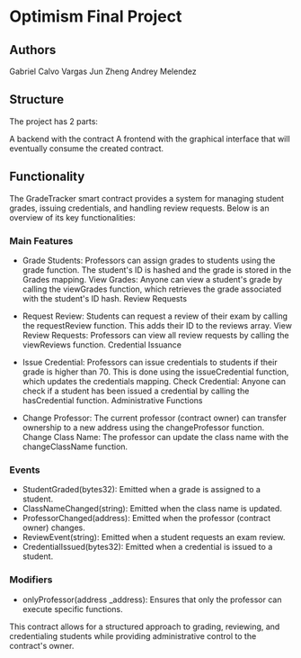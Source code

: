# Optimism Final Project

## Authors
Gabriel Calvo Vargas
Jun Zheng
Andrey Melendez

## Structure
The project has 2 parts:

A backend with the contract
A frontend with the graphical interface that will eventually consume the created contract.

## Functionality

The GradeTracker smart contract provides a system for managing student grades, issuing credentials, and handling review requests. Below is an overview of its key functionalities:

### Main Features

- Grade Students: Professors can assign grades to students using the grade function. The student's ID is hashed and the grade is stored in the Grades mapping.
View Grades: Anyone can view a student's grade by calling the viewGrades function, which retrieves the grade associated with the student's ID hash.
Review Requests

- Request Review: Students can request a review of their exam by calling the requestReview function. This adds their ID to the reviews array.
View Review Requests: Professors can view all review requests by calling the viewReviews function.
Credential Issuance

- Issue Credential: Professors can issue credentials to students if their grade is higher than 70. This is done using the issueCredential function, which updates the credentials mapping.
Check Credential: Anyone can check if a student has been issued a credential by calling the hasCredential function.
Administrative Functions

- Change Professor: The current professor (contract owner) can transfer ownership to a new address using the changeProfessor function.
Change Class Name: The professor can update the class name with the changeClassName function.

### Events
- StudentGraded(bytes32): Emitted when a grade is assigned to a student.
- ClassNameChanged(string): Emitted when the class name is updated.
- ProfessorChanged(address): Emitted when the professor (contract owner) changes.
- ReviewEvent(string): Emitted when a student requests an exam review.
- CredentialIssued(bytes32): Emitted when a credential is issued to a student.

### Modifiers
- onlyProfessor(address _address): Ensures that only the professor can execute specific functions.

This contract allows for a structured approach to grading, reviewing, and credentialing students while providing administrative control to the contract's owner.